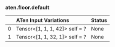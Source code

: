 ### aten.floor.default
|    | ATen Input Variations          | Status   |
|---:|:-------------------------------|:---------|
|  0 | Tensor<[1, 1, 1, 42]> self = ? | None     |
|  1 | Tensor<[1, 1, 32, 1]> self = ? | None     |


